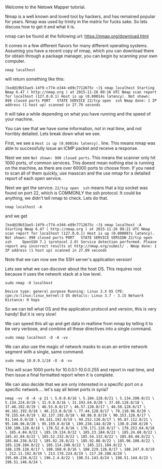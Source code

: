 Welcome to the Netowk Mapper tutorial. 

Nmap is a well known and loved tool by hackers, and has remained popular for years. Nmap was used by trinity in the matrix for fucks sake. So lets discuss how to get it and what it is.

nmap can be found at the following url:		https://nmap.org/download.html

It comes in a few different flavors for many different operating systems. Assuming you have a recent copy of nmap, which you can download there for obtain through a package manager, you can begin by scanning your own computer.

`nmap localhost`

will return something like this:

`
[kod@19b53ae5-14f9-c774-e344-e89c7712675c ~]$ nmap localhost
Starting Nmap 6.47 ( http://nmap.org ) at 2015-11-26 09:16 UTC
Nmap scan report for localhost (127.0.0.1)
Host is up (0.00014s latency).
Not shown: 999 closed ports
PORT   STATE SERVICE
22/tcp open  ssh
Nmap done: 1 IP address (1 host up) scanned in 27.79 seconds
`

It will take a while depending on what you have running and the speed of your machine.

You can see that we have some information, not in real time, and not horribly detailed. Lets break down what we see.

First, we see a `Host is up (0.00014s latency).` line. This means nmap was able to successfully issue an ICMP packet and receive a response. 

Next we see `Not shown: 999 closed ports`. This means the scanner only hit 1000 ports, of common services. This doesnt mean nothing else is running on the machine, as there are over 60000 ports to choose from. If you need to scan all of them quickly, use masscan and the use nmap for a detailed report of each open service.

Next we get the service. `22/tcp open  ssh` means that a tcp socket was found on port 22, which is COMMONLY the ssh protocol. It could be anything, we didn't tell nmap to check. Lets do that.

`nmap localhost -A`

and we get

`
[kod@19b53ae5-14f9-c774-e344-e89c7712675c ~]$ nmap localhost -A
Starting Nmap 6.47 ( http://nmap.org ) at 2015-11-26 09:21 UTC
Nmap scan report for localhost (127.0.0.1)
Host is up (0.000087s latency).
Not shown: 999 closed ports
PORT   STATE SERVICE VERSION
22/tcp open  ssh     OpenSSH 7.1 (protocol 2.0)
Service detection performed. Please report any incorrect results at http://nmap.org/submit/ .
Nmap done: 1 IP address (1 host up) scanned in 27.89 seconds
`

Note that we can now see the SSH server's application version!

Lets see what we can discover about the host OS. This requires root because it uses the network stack at a low level.

`sudo nmap -O localhost`

`Device type: general purpose
Running: Linux 3.X
OS CPE: cpe:/o:linux:linux_kernel:3
OS details: Linux 3.7 - 3.15
Network Distance: 0 hops
`

So we can tell what OS and the application protocol and version, this is very handy! But it is very slow!

We can speed this all up and get data in realtime from nmap by telling it to be very verbose, and combine all these directives into a single command.

`sudo nmap localhost -O -A -vv`

We can also use the magic of network masks to scan an entire network segment with a single, same command.

`sudo nmap 10.0.0.1/24 -O -A -vv`

This will scan 1000 ports for 10.0.0.1-10.0.0.255 and report in real time, and then issue a final formatted report when it is complete.

We can also decide that we are only interested in a specific port on a specific network.... let's say all telnet ports in syria?

`nmap -vv -O -A -p 21 \
5.0.0.0/16 \
5.104.128.0/21 \
5.134.200.0/21 \
5.134.224.0/19 \
31.9.0.0/16 \
31.193.64.0/20 \
37.48.128.0/18 \
37.48.192.0/19 \
46.53.0.0/17 \
46.57.128.0/17 \
46.58.128.0/17 \
46.161.192.0/18 \
46.213.0.0/16 \
77.44.128.0/17 \
78.110.96.0/20 \
78.155.64.0/19 \
82.137.192.0/18 \
88.86.0.0/19 \
90.153.128.0/17 \
91.144.0.0/18 \
94.141.192.0/19 \
94.252.128.0/17 \
95.87.112.0/21 \
95.140.96.0/20 \
95.159.0.0/18 \
109.238.144.0/20 \
130.0.240.0/20 \
130.180.128.0/18 \
178.52.0.0/16 \
178.171.128.0/17 \
178.253.64.0/18 \
185.4.84.0/22 \
185.19.124.0/22 \
185.23.184.0/22 \
185.24.60.0/22 \
185.41.84.0/22 \
185.52.232.0/22 \
185.54.132.0/22 \
185.84.48.0/22 \
185.84.236.0/22 \
185.92.28.0/22 \
185.92.88.0/22 \
185.96.108.0/22 \
185.110.104.0/22 \
185.114.240.0/22 \
185.121.184.0/22 \
188.139.128.0/17 \
188.160.0.0/16 \
188.229.128.0/17 \
188.247.0.0/19 \
212.11.192.0/19 \
213.178.224.0/19 \
217.20.208.0/20 \
195.60.236.0/22 \
196.2.4.0/22 \
198.51.143.0/24 \
198.51.144.0/23 \
198.51.146.0/24 \
`
